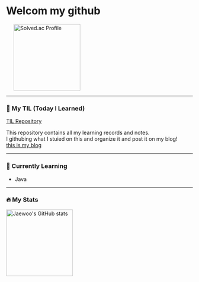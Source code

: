 # Welcom my github 

  
<img height="180em" src="http://mazassumnida.wtf/api/v2/generate_badge?boj=9712jw" alt="Solved.ac Profile" style="margin-left: 20px;" />



---

### 📖 My TIL (Today I Learned)
[TIL Repository](https://github.com/jaewoo9797/TIL)

This repository contains all my learning records and notes.   
I githubing what I stuied on this and organize it and post it on my blog!    
[this is my blog](https://doitwojae.tistory.com/)

---

### 🌱 Currently Learning

- Java

---

### 🔥 My Stats


<img height="180em" src="https://github-readme-stats.vercel.app/api?username=jaewoo9797&show_icons=true&theme=dark" alt="Jaewoo's GitHub stats" style="margin-right: 20px;" />
